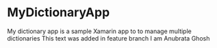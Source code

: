 # MyDictionaryApp
My dictionary app is a sample Xamarin app to to manage multiple dictionaries
This text was added in feature branch
I am Anubrata Ghosh
